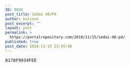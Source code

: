 ```yaml
---
ID: 9026
post_title: Iedai 48/P4
author: kolsonn
post_excerpt: ""
layout: post
permalink: >
  https://portalrepository.com/2018/11/15/iedai-48-p4/
published: true
post_date: 2018-11-15 23:59:40
---
```

<pre>0178F9934FEE</pre>